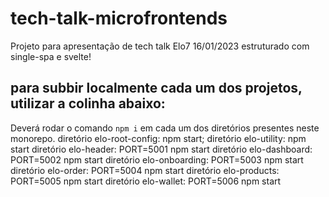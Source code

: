 # tech-talk-microfrontends

Projeto para apresentação de tech talk Elo7 16/01/2023 estruturado com single-spa e svelte!

## para subbir localmente cada um dos projetos, utilizar a colinha abaixo:
Deverá rodar o comando `npm i` em cada um dos diretórios presentes neste monorepo.
diretório elo-root-config: npm start;
diretório elo-utility: npm start
diretório elo-header: PORT=5001 npm start
diretório elo-dashboard: PORT=5002 npm start
diretório elo-onboarding: PORT=5003 npm start
diretório elo-order: PORT=5004 npm start
diretório elo-products: PORT=5005 npm start
diretório elo-wallet: PORT=5006 npm start
